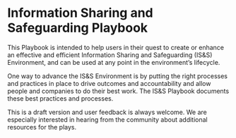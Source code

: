 # Information Sharing and Safeguarding Playbook

This Playbook is intended to help users in their quest to create or enhance an effective and efficient Information Sharing and Safeguarding (IS&S) Environment, and can be used at any point in the environment’s lifecycle.

One way to advance the IS&S Environment is by putting the right processes and practices in place to drive outcomes and accountability and allow people and companies to do their best work. The IS&S Playbook documents these best practices and processes.

This is a draft version and user feedback is always welcome. We are especially interested in hearing from the community about additional resources for the plays.

